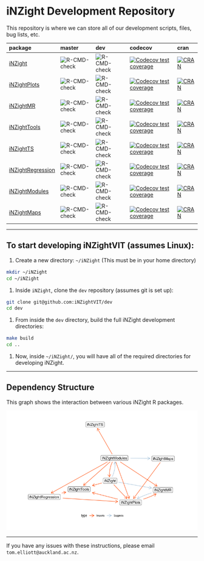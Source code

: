 
# iNZight Development Repository

This repository is where we can store all of our development scripts, files, bug lists, etc.

| package                                                              | master                                                                                          | dev                                                                                                        | codecov                                                                                                                                                                        | cran                                                                                                                    |
|:---------------------------------------------------------------------|:------------------------------------------------------------------------------------------------|:-----------------------------------------------------------------------------------------------------------|:-------------------------------------------------------------------------------------------------------------------------------------------------------------------------------|:------------------------------------------------------------------------------------------------------------------------|
| [iNZight](https://github.com/iNZightVIT/iNZight)                     | ![R-CMD-check](https://github.com/iNZightVIT/iNZight/workflows/R-CMD-check/badge.svg)           | ![R-CMD-check](https://github.com/iNZightVIT/iNZight/workflows/R-CMD-check/badge.svg?branch=dev)           | [![Codecov test coverage](https://codecov.io/gh/iNZightVIT/iNZight/branch/master/graph/badge.svg)](https://codecov.io/gh/iNZightVIT/iNZight?branch=master)                     | [![CRAN](https://www.r-pkg.org/badges/version/iNZight)](https://CRAN.R-project.org/package=iNZight)                     |
| [iNZightPlots](https://github.com/iNZightVIT/iNZightPlots)           | ![R-CMD-check](https://github.com/iNZightVIT/iNZightPlots/workflows/R-CMD-check/badge.svg)      | ![R-CMD-check](https://github.com/iNZightVIT/iNZightPlots/workflows/R-CMD-check/badge.svg?branch=dev)      | [![Codecov test coverage](https://codecov.io/gh/iNZightVIT/iNZightPlots/branch/master/graph/badge.svg)](https://codecov.io/gh/iNZightVIT/iNZightPlots?branch=master)           | [![CRAN](https://www.r-pkg.org/badges/version/iNZightPlots)](https://CRAN.R-project.org/package=iNZightPlots)           |
| [iNZightMR](https://github.com/iNZightVIT/iNZightMR)                 | ![R-CMD-check](https://github.com/iNZightVIT/iNZightMR/workflows/R-CMD-check/badge.svg)         | ![R-CMD-check](https://github.com/iNZightVIT/iNZightMR/workflows/R-CMD-check/badge.svg?branch=dev)         | [![Codecov test coverage](https://codecov.io/gh/iNZightVIT/iNZightMR/branch/master/graph/badge.svg)](https://codecov.io/gh/iNZightVIT/iNZightMR?branch=master)                 | [![CRAN](https://www.r-pkg.org/badges/version/iNZightMR)](https://CRAN.R-project.org/package=iNZightMR)                 |
| [iNZightTools](https://github.com/iNZightVIT/iNZightTools)           | ![R-CMD-check](https://github.com/iNZightVIT/iNZightTools/workflows/R-CMD-check/badge.svg)      | ![R-CMD-check](https://github.com/iNZightVIT/iNZightTools/workflows/R-CMD-check/badge.svg?branch=dev)      | [![Codecov test coverage](https://codecov.io/gh/iNZightVIT/iNZightTools/branch/master/graph/badge.svg)](https://codecov.io/gh/iNZightVIT/iNZightTools?branch=master)           | [![CRAN](https://www.r-pkg.org/badges/version/iNZightTools)](https://CRAN.R-project.org/package=iNZightTools)           |
| [iNZightTS](https://github.com/iNZightVIT/iNZightTS)                 | ![R-CMD-check](https://github.com/iNZightVIT/iNZightTS/workflows/R-CMD-check/badge.svg)         | ![R-CMD-check](https://github.com/iNZightVIT/iNZightTS/workflows/R-CMD-check/badge.svg?branch=dev)         | [![Codecov test coverage](https://codecov.io/gh/iNZightVIT/iNZightTS/branch/master/graph/badge.svg)](https://codecov.io/gh/iNZightVIT/iNZightTS?branch=master)                 | [![CRAN](https://www.r-pkg.org/badges/version/iNZightTS)](https://CRAN.R-project.org/package=iNZightTS)                 |
| [iNZightRegression](https://github.com/iNZightVIT/iNZightRegression) | ![R-CMD-check](https://github.com/iNZightVIT/iNZightRegression/workflows/R-CMD-check/badge.svg) | ![R-CMD-check](https://github.com/iNZightVIT/iNZightRegression/workflows/R-CMD-check/badge.svg?branch=dev) | [![Codecov test coverage](https://codecov.io/gh/iNZightVIT/iNZightRegression/branch/master/graph/badge.svg)](https://codecov.io/gh/iNZightVIT/iNZightRegression?branch=master) | [![CRAN](https://www.r-pkg.org/badges/version/iNZightRegression)](https://CRAN.R-project.org/package=iNZightRegression) |
| [iNZightModules](https://github.com/iNZightVIT/iNZightModules)       | ![R-CMD-check](https://github.com/iNZightVIT/iNZightModules/workflows/R-CMD-check/badge.svg)    | ![R-CMD-check](https://github.com/iNZightVIT/iNZightModules/workflows/R-CMD-check/badge.svg?branch=dev)    | [![Codecov test coverage](https://codecov.io/gh/iNZightVIT/iNZightModules/branch/master/graph/badge.svg)](https://codecov.io/gh/iNZightVIT/iNZightModules?branch=master)       | [![CRAN](https://www.r-pkg.org/badges/version/iNZightModules)](https://CRAN.R-project.org/package=iNZightModules)       |
| [iNZightMaps](https://github.com/iNZightVIT/iNZightMaps)             | ![R-CMD-check](https://github.com/iNZightVIT/iNZightMaps/workflows/R-CMD-check/badge.svg)       | ![R-CMD-check](https://github.com/iNZightVIT/iNZightMaps/workflows/R-CMD-check/badge.svg?branch=dev)       | [![Codecov test coverage](https://codecov.io/gh/iNZightVIT/iNZightMaps/branch/master/graph/badge.svg)](https://codecov.io/gh/iNZightVIT/iNZightMaps?branch=master)             | [![CRAN](https://www.r-pkg.org/badges/version/iNZightMaps)](https://CRAN.R-project.org/package=iNZightMaps)             |

------------------------------------------------------------------------

## To start developing iNZightVIT (assumes Linux):

1.  Create a new directory: `~/iNZight` (This must be in your home directory)

``` bash
mkdir ~/iNZight
cd ~/iNZight
```

1.  Inside `iNZight`, clone the `dev` repository (assumes git is set up):

``` bash
git clone git@github.com:iNZightVIT/dev
cd dev
```

1.  From inside the `dev` directory, build the full iNZight development directories:

``` bash
make build
cd ..
```

1.  Now, inside `~/iNZight/`, you will have all of the required directories for developing iNZight.

------------------------------------------------------------------------

## Dependency Structure

This graph shows the interaction between various iNZight R packages.

![](README_files/figure-markdown_github/unnamed-chunk-5-1.png)

------------------------------------------------------------------------

If you have any issues with these instructions, please email `tom.elliott@auckland.ac.nz`.
